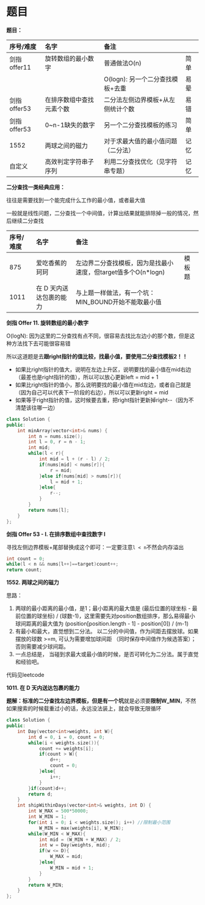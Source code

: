 # 题目

**题目：**

| 序号/难度 | 名字 | 备注 |  |
| :--- | :--- | :--- | :--- |
| 剑指offer11 | 旋转数组的最小数字 | 普通做法O\(n\) | 简单 |
|  |  | O\(logn\): 另一个二分查找模板+去重 | 易晕 |
| 剑指offer53 | 在排序数组中查找元素个数 | 二分法左侧边界模板+从左侧统计个数 | 易错 |
| 剑指offer53 | 0~n-1缺失的数字 | 另一个二分查找模板的练习 | 简单 |
| 1552 | 两球之间的磁力 | 对于求最大值的最小值问题（二分法） | 记忆 |
| 自定义 | 高效判定字符串子序列 | 利用二分查找优化（见字符串专题） | 记忆 |

**二分查找一类经典应用：**

往往是需要找到一个能完成什么工作的最小值，或者最大值

一般就是线性问题，二分查找一个中间值，计算出结果就能排除掉一般的情况，然后继续二分查找

| 序号/难度 | 名字 | 备注 |  |
| :--- | :--- | :--- | :--- |
| 875 | 爱吃香蕉的珂珂 | 左边界二分查找模板，因为是找最小速度，但target值多个O\(n\*logn\) | 模板题 |
| 1011 | 在 D 天内送达包裹的能力 | 与上题一样做法，有一个坑：MIN\_BOUND开始不能取最小值 |  |

**剑指 Offer 11. 旋转数组的最小数字**

O\(logN\): 因为这里的二分查找有点不同，很容易去找比左边小的那个数，但是这种方法找下去可能很容易错

所以这道题是去**跟right指针的值比较，找最小值，要使用二分查找模板2！！**

* 如果比right指针的值大，说明在左边上升区，说明要找的最小值在mid右边（最差也是right指针的值），所以可以放心更新left = mid + 1
* 如果比right指针的值小，那么说明要找的最小值在mid左边，或者自己就是（因为自己可以代表下一阶段的右边），所以可以更新right = mid
* 如果等于right指针的值，这时候要去重，把right指针更新掉right--（因为不清楚该往哪一边）

```cpp
class Solution {
public:
    int minArray(vector<int>& nums) {
        int n = nums.size();
        int l = 0, r = n - 1;
        int mid;
        while(l < r){
            int mid = l + (r - l) / 2;
            if(nums[mid] < nums[r]){
                r = mid;
            }else if(nums[mid] > nums[r]){
                l = mid + 1;
            }else{
                r--;
            }
        }
        return nums[l];
    }
};
```

**剑指 Offer 53 - I. 在排序数组中查找数字 I**

寻找左侧边界模板+尾部替换成这个即可：一定要注意`l < n`不然会内存溢出

```cpp
int count = 0;
while(l < n && nums[l++]==target)count++; 
return count;
```

**1552. 两球之间的磁力**

思路：

1. 两球的最小距离的最小值，是1；最小距离的最大值是 \(最后位置的球坐标 - 最前位置的球坐标\) / \(球数-1\)，这里需要先对position数组排序，那么易得最小球间距离的最大值为 \(position\[position.length - 1\] - position\[0\]\) / \(m-1\) 
2.  有最小和最大，直觉想到二分法。 以二分的中间值，作为间距去摆放球。如果摆放的球数 &gt;=m, 可认为需要增加球间距 （同时保存中间值作为候选答案）； 否则需要减少球间距。 
3. 一点总结是， 当碰到求最大或最小值的时候，是否可转化为二分法。属于直觉和经验吧。

代码见leetcode

**1011. 在 D 天内送达包裹的能力**

**题解：**标准的二分查找左边界模板，但是有一个**坑**就是必须要**限制W\_MIN**，不然如果搜索的时候载重过小的话，永远没法装上，就会导致无限循环

```cpp
class Solution {
public:
    int Day(vector<int>weights, int W){
        int d = 0, i = 0, count = 0;
        while(i < weights.size()){
            count += weights[i];
            if(count > W){
                d++;
                count = 0;
            }else{
                i++;
            }
        }if(count)d++;
        return d;
    }
    int shipWithinDays(vector<int>& weights, int D) {
        int W_MAX = 500*50000;
        int W_MIN = 1;
        for(int i = 0; i < weights.size(); i++) //限制最小范围
            W_MIN = max(weights[i], W_MIN);
        while(W_MIN < W_MAX){
            int mid = (W_MIN + W_MAX) / 2;
            int w = Day(weights, mid);
            if(w <= D){
                W_MAX = mid;
            }else{
                W_MIN = mid + 1;
            }
        }
        return W_MIN;
    }
};
```


